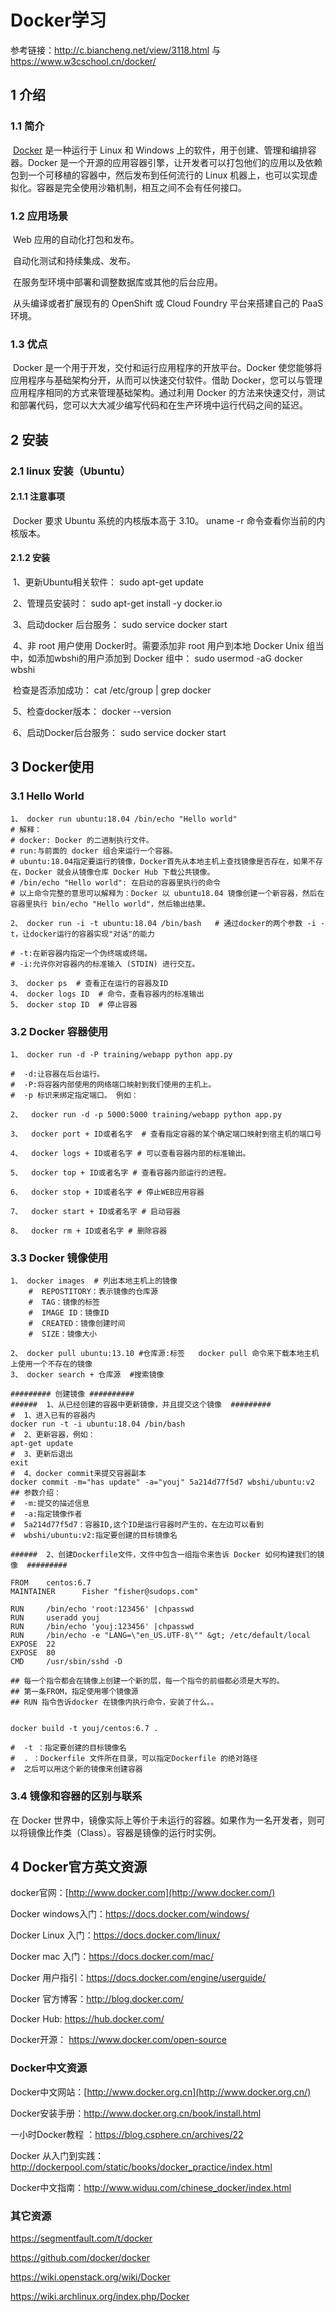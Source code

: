 # Docker学习

参考链接：http://c.biancheng.net/view/3118.html  与  https://www.w3cschool.cn/docker/

## 1 介绍

### 	1.1 简介 	

​			[Docker](http://c.biancheng.net/docker/) 是一种运行于 Linux 和 Windows 上的软件，用于创建、管理和编排容器。Docker 是一个开源的应用容器引擎，让开发者可以打包他们的应用以及依赖包到一个可移植的容器中，然后发布到任何流行的 Linux 机器上，也可以实现虚拟化。容器是完全使用沙箱机制，相互之间不会有任何接口。

### 	1.2 应用场景

​			Web 应用的自动化打包和发布。

​			自动化测试和持续集成、发布。

​			在服务型环境中部署和调整数据库或其他的后台应用。

​			从头编译或者扩展现有的 OpenShift 或 Cloud Foundry 平台来搭建自己的 PaaS 环境。

### 	1.3 优点

​			Docker 是一个用于开发，交付和运行应用程序的开放平台。Docker 使您能够将应用程序与基础架构分开，从而可以快速交付软件。借助 Docker，您可以与管理应用程序相同的方式来管理基础架构。通过利用 Docker 的方法来快速交付，测试和部署代码，您可以大大减少编写代码和在生产环境中运行代码之间的延迟。

## 2 安装

### 	2.1 linux 安装（Ubuntu）

#### 		2.1.1 注意事项

​				Docker 要求 Ubuntu 系统的内核版本高于 3.10。 uname -r 命令查看你当前的内核版本。

#### 		2.1.2 安装

​				1、更新Ubuntu相关软件： sudo apt-get update

​				2、管理员安装时： sudo apt-get install -y docker.io   		

​				3、启动docker 后台服务： sudo service docker start

​				4、非 root 用户使用 Docker时。需要添加非 root 用户到本地 Docker Unix 组当中，如添加wbshi的用户添加到 Docker 组中： sudo usermod -aG docker wbshi

​					检查是否添加成功： cat /etc/group | grep docker

​				5、检查docker版本： docker --version

​				6、启动Docker后台服务：  sudo service docker start

## 3 Docker使用

### 	3.1 Hello World

```
1、 docker run ubuntu:18.04 /bin/echo "Hello world"  
# 解释：
# docker: Docker 的二进制执行文件。
# run:与前面的 docker 组合来运行一个容器。
# ubuntu:18.04指定要运行的镜像，Docker首先从本地主机上查找镜像是否存在，如果不存在，Docker 就会从镜像仓库 Docker Hub 下载公共镜像。
# /bin/echo "Hello world": 在启动的容器里执行的命令
# 以上命令完整的意思可以解释为：Docker 以 ubuntu18.04 镜像创建一个新容器，然后在容器里执行 bin/echo "Hello world"，然后输出结果。

2、 docker run -i -t ubuntu:18.04 /bin/bash   # 通过docker的两个参数 -i -t，让docker运行的容器实现"对话"的能力

# -t:在新容器内指定一个伪终端或终端。
# -i:允许你对容器内的标准输入 (STDIN) 进行交互。

3、 docker ps  # 查看正在运行的容器及ID
4、 docker logs ID  # 命令，查看容器内的标准输出
5、 docker stop ID  # 停止容器
```

### 	3.2 Docker 容器使用

```
1、 docker run -d -P training/webapp python app.py

#  -d:让容器在后台运行。
#  -P:将容器内部使用的网络端口映射到我们使用的主机上。
#  -p 标识来绑定指定端口。 例如：

2、  docker run -d -p 5000:5000 training/webapp python app.py

3、  docker port + ID或者名字  # 查看指定容器的某个确定端口映射到宿主机的端口号

4、  docker logs + ID或者名字 # 可以查看容器内部的标准输出。

5、  docker top + ID或者名字 # 查看容器内部运行的进程。

6、  docker stop + ID或者名字 # 停止WEB应用容器

7、  docker start + ID或者名字 # 启动容器

8、  docker rm + ID或者名字 # 删除容器

```

### 	3.3 Docker 镜像使用

```
1、 docker images  # 列出本地主机上的镜像
    #  REPOSTITORY：表示镜像的仓库源
    #  TAG：镜像的标签
    #  IMAGE ID：镜像ID
    #  CREATED：镜像创建时间
    #  SIZE：镜像大小
    
2、 docker pull ubuntu:13.10 #仓库源:标签   docker pull 命令来下载本地主机上使用一个不存在的镜像
3、 docker search + 仓库源  #搜索镜像

######### 创建镜像 ##########
######  1、从已经创建的容器中更新镜像，并且提交这个镜像  #########
#  1、进入已有的容器内
docker run -t -i ubuntu:18.04 /bin/bash
#  2、更新容器，例如：
apt-get update
#  3、更新后退出
exit
#  4、docker commit来提交容器副本
docker commit -m="has update" -a="youj" 5a214d77f5d7 wbshi/ubuntu:v2
## 参数介绍：
#  -m:提交的描述信息
#  -a:指定镜像作者
#  5a214d77f5d7：容器ID,这个ID是运行容器时产生的，在左边可以看到
#  wbshi/ubuntu:v2:指定要创建的目标镜像名

######  2、创建Dockerfile文件，文件中包含一组指令来告诉 Docker 如何构建我们的镜像  #########

FROM    centos:6.7
MAINTAINER      Fisher "fisher@sudops.com"

RUN     /bin/echo 'root:123456' |chpasswd
RUN     useradd youj
RUN     /bin/echo 'youj:123456' |chpasswd
RUN     /bin/echo -e "LANG=\"en_US.UTF-8\"" &gt; /etc/default/local
EXPOSE  22
EXPOSE  80
CMD     /usr/sbin/sshd -D

## 每一个指令都会在镜像上创建一个新的层，每一个指令的前缀都必须是大写的。
## 第一条FROM，指定使用哪个镜像源
## RUN 指令告诉docker 在镜像内执行命令，安装了什么。。


docker build -t youj/centos:6.7 .

#  -t ：指定要创建的目标镜像名
#  . ：Dockerfile 文件所在目录，可以指定Dockerfile 的绝对路径
#  之后可以用这个新的镜像来创建容器
```

### 3.4 镜像和容器的区别与联系

在 Docker 世界中，镜像实际上等价于未运行的容器。如果作为一名开发者，则可以将镜像比作类（Class）。容器是镜像的运行时实例。

## 4 Docker官方英文资源

docker官网：[http://www.docker.com](http://www.docker.com/)

Docker windows入门：https://docs.docker.com/windows/

Docker Linux 入门：https://docs.docker.com/linux/

Docker mac 入门：https://docs.docker.com/mac/

Docker 用户指引：https://docs.docker.com/engine/userguide/

Docker 官方博客：http://blog.docker.com/

Docker Hub: https://hub.docker.com/

Docker开源： https://www.docker.com/open-source

### Docker中文资源

Docker中文网站：[http://www.docker.org.cn](http://www.docker.org.cn/)

Docker安装手册：http://www.docker.org.cn/book/install.html

一小时Docker教程 ：https://blog.csphere.cn/archives/22

Docker 从入门到实践：http://dockerpool.com/static/books/docker_practice/index.html

Docker中文指南：http://www.widuu.com/chinese_docker/index.html

### 其它资源

https://segmentfault.com/t/docker

https://github.com/docker/docker

https://wiki.openstack.org/wiki/Docker

https://wiki.archlinux.org/index.php/Docker